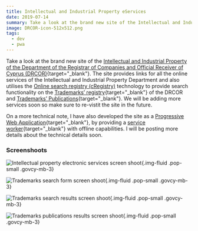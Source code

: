 ```yaml
---
title: Intellectual and Industrial Property eServices
date: 2019-07-14
summary: Take a look at the brand new site of the Intellectual and Industrial Property of the Department of the Registrar of Companies and Official Receiver of Cyprus (DRCOR).
image: DRCOR-icon-512x512.png
tags:
  - dev
  - pwa
---
```

Take a look at the brand new site of the [Intellectual and Industrial Property of the Department of the Registrar of Companies and Official Receiver of Cyprus (DRCOR)](https://efiling.drcor.mcit.gov.cy/ip/){target="_blank"}. The site provides links for all the online services of the Intellectual and Industrial Property Department and also utilises the [Online search registry (cRegistry)](../online-search-registry-cregistry/) technology to provide search functionality on the [Trademarks’ registry](https://efiling.drcor.mcit.gov.cy/ip/#trademark){target="_blank"} of the DRCOR and [Trademarks’ Publications](https://efiling.drcor.mcit.gov.cy/ip/#publications){target="_blank"}. We will be adding more services soon so make sure to re-vistit the site in the future.

On a more technical note, I have also developed the site as a [Progressive Web Application](https://developers.google.com/web/progressive-web-apps/){target="_blank"}, by providing a [service worker](https://developers.google.com/web/fundamentals/primers/service-workers/){target="_blank"} with offline capabilities. I will be posting more details about the technical details soon.
### Screenshoots
![Intellectual property electronic services screen shoot](../../img/Screen-Shot-07-14-19-at-03.45-PM-1024x591.png){.img-fluid .pop-small .govcy-mb-3}

![Trademarks search form screen shoot]({../../img/Screen-Shot-07-14-19-at-03.50-PM-001-1024x594.png}){.img-fluid .pop-small .govcy-mb-3}

![Trademarks search results screen shoot](../../img/Screen-Shot-07-14-19-at-03.46-PM-1024x594.png){.img-fluid .pop-small .govcy-mb-3}

![Trademarks publications results screen shoot](../../img/Screen-Shot-07-14-19-at-03.47-PM-1024x594.png){.img-fluid .pop-small .govcy-mb-3}
